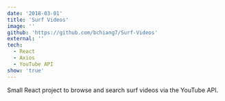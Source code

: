 ```yaml
---
date: '2018-03-01'
title: 'Surf Videos'
image: ''
github: 'https://github.com/bchiang7/Surf-Videos'
external: ''
tech:
  - React
  - Axios
  - YouTube API
show: 'true'
---
```


Small React project to browse and search surf videos via the YouTube API.
